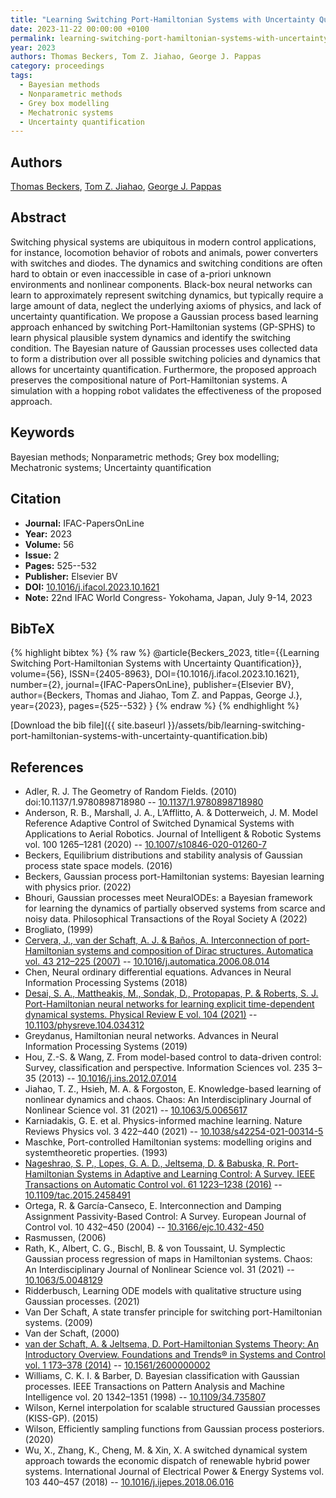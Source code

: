```yaml
---
title: "Learning Switching Port-Hamiltonian Systems with Uncertainty Quantification"
date: 2023-11-22 00:00:00 +0100
permalink: learning-switching-port-hamiltonian-systems-with-uncertainty-quantification
year: 2023
authors: Thomas Beckers, Tom Z. Jiahao, George J. Pappas
category: proceedings
tags:
  - Bayesian methods
  - Nonparametric methods
  - Grey box modelling
  - Mechatronic systems
  - Uncertainty quantification
---
```

 
## Authors
[Thomas Beckers](authors/thomas-beckers), [Tom Z. Jiahao](authors/tom-z-jiahao), [George J. Pappas](authors/george-j-pappas)
 
## Abstract
Switching physical systems are ubiquitous in modern control applications, for instance, locomotion behavior of robots and animals, power converters with switches and diodes. The dynamics and switching conditions are often hard to obtain or even inaccessible in case of a-priori unknown environments and nonlinear components. Black-box neural networks can learn to approximately represent switching dynamics, but typically require a large amount of data, neglect the underlying axioms of physics, and lack of uncertainty quantification. We propose a Gaussian process based learning approach enhanced by switching Port-Hamiltonian systems (GP-SPHS) to learn physical plausible system dynamics and identify the switching condition. The Bayesian nature of Gaussian processes uses collected data to form a distribution over all possible switching policies and dynamics that allows for uncertainty quantification. Furthermore, the proposed approach preserves the compositional nature of Port-Hamiltonian systems. A simulation with a hopping robot validates the effectiveness of the proposed approach.
 
## Keywords
Bayesian methods; Nonparametric methods; Grey box modelling; Mechatronic systems; Uncertainty quantification
 
## Citation
- **Journal:** IFAC-PapersOnLine
- **Year:** 2023
- **Volume:** 56
- **Issue:** 2
- **Pages:** 525--532
- **Publisher:** Elsevier BV
- **DOI:** [10.1016/j.ifacol.2023.10.1621](https://doi.org/10.1016/j.ifacol.2023.10.1621)
- **Note:** 22nd IFAC World Congress- Yokohama, Japan, July 9-14, 2023
 
## BibTeX
{% highlight bibtex %}
{% raw %}
@article{Beckers_2023,
  title={{Learning Switching Port-Hamiltonian Systems with Uncertainty Quantification}},
  volume={56},
  ISSN={2405-8963},
  DOI={10.1016/j.ifacol.2023.10.1621},
  number={2},
  journal={IFAC-PapersOnLine},
  publisher={Elsevier BV},
  author={Beckers, Thomas and Jiahao, Tom Z. and Pappas, George J.},
  year={2023},
  pages={525--532}
}
{% endraw %}
{% endhighlight %}
 
[Download the bib file]({{ site.baseurl }}/assets/bib/learning-switching-port-hamiltonian-systems-with-uncertainty-quantification.bib)
 
## References
- Adler, R. J. The Geometry of Random Fields. (2010) doi:10.1137/1.9780898718980 -- [10.1137/1.9780898718980](https://doi.org/10.1137/1.9780898718980)
- Anderson, R. B., Marshall, J. A., L’Afflitto, A. & Dotterweich, J. M. Model Reference Adaptive Control of Switched Dynamical Systems with Applications to Aerial Robotics. Journal of Intelligent &amp; Robotic Systems vol. 100 1265–1281 (2020) -- [10.1007/s10846-020-01260-7](https://doi.org/10.1007/s10846-020-01260-7)
- Beckers, Equilibrium distributions and stability analysis of Gaussian process state space models. (2016)
- Beckers, Gaussian process port-Hamiltonian systems: Bayesian learning with physics prior. (2022)
- Bhouri, Gaussian processes meet NeuralODEs: a Bayesian framework for learning the dynamics of partially observed systems from scarce and noisy data. Philosophical Transactions of the Royal Society A (2022)
- Brogliato, (1999)
- [Cervera, J., van der Schaft, A. J. & Baños, A. Interconnection of port-Hamiltonian systems and composition of Dirac structures. Automatica vol. 43 212–225 (2007)](interconnection-of-port-hamiltonian-systems-and-composition-of-dirac-structures) -- [10.1016/j.automatica.2006.08.014](https://doi.org/10.1016/j.automatica.2006.08.014)
- Chen, Neural ordinary differential equations. Advances in Neural Information Processing Systems (2018)
- [Desai, S. A., Mattheakis, M., Sondak, D., Protopapas, P. & Roberts, S. J. Port-Hamiltonian neural networks for learning explicit time-dependent dynamical systems. Physical Review E vol. 104 (2021)](port-hamiltonian-neural-networks-for-learning-explicit-time-dependent-dynamical-systems) -- [10.1103/physreve.104.034312](https://doi.org/10.1103/physreve.104.034312)
- Greydanus, Hamiltonian neural networks. Advances in Neural Information Processing Systems (2019)
- Hou, Z.-S. & Wang, Z. From model-based control to data-driven control: Survey, classification and perspective. Information Sciences vol. 235 3–35 (2013) -- [10.1016/j.ins.2012.07.014](https://doi.org/10.1016/j.ins.2012.07.014)
- Jiahao, T. Z., Hsieh, M. A. & Forgoston, E. Knowledge-based learning of nonlinear dynamics and chaos. Chaos: An Interdisciplinary Journal of Nonlinear Science vol. 31 (2021) -- [10.1063/5.0065617](https://doi.org/10.1063/5.0065617)
- Karniadakis, G. E. et al. Physics-informed machine learning. Nature Reviews Physics vol. 3 422–440 (2021) -- [10.1038/s42254-021-00314-5](https://doi.org/10.1038/s42254-021-00314-5)
- Maschke, Port-controlled Hamiltonian systems: modelling origins and systemtheoretic properties. (1993)
- [Nageshrao, S. P., Lopes, G. A. D., Jeltsema, D. & Babuska, R. Port-Hamiltonian Systems in Adaptive and Learning Control: A Survey. IEEE Transactions on Automatic Control vol. 61 1223–1238 (2016)](port-hamiltonian-systems-in-adaptive-and-learning-control-a-survey) -- [10.1109/tac.2015.2458491](https://doi.org/10.1109/tac.2015.2458491)
- Ortega, R. & García-Canseco, E. Interconnection and Damping Assignment Passivity-Based Control: A Survey. European Journal of Control vol. 10 432–450 (2004) -- [10.3166/ejc.10.432-450](https://doi.org/10.3166/ejc.10.432-450)
- Rasmussen, (2006)
- Rath, K., Albert, C. G., Bischl, B. & von Toussaint, U. Symplectic Gaussian process regression of maps in Hamiltonian systems. Chaos: An Interdisciplinary Journal of Nonlinear Science vol. 31 (2021) -- [10.1063/5.0048129](https://doi.org/10.1063/5.0048129)
- Ridderbusch, Learning ODE models with qualitative structure using Gaussian processes. (2021)
- Van Der Schaft, A state transfer principle for switching port-Hamiltonian systems. (2009)
- Van der Schaft, (2000)
- [van der Schaft, A. & Jeltsema, D. Port-Hamiltonian Systems Theory: An Introductory Overview. Foundations and Trends® in Systems and Control vol. 1 173–378 (2014)](port-hamiltonian-systems-theory-an-introductory-overview) -- [10.1561/2600000002](https://doi.org/10.1561/2600000002)
- Williams, C. K. I. & Barber, D. Bayesian classification with Gaussian processes. IEEE Transactions on Pattern Analysis and Machine Intelligence vol. 20 1342–1351 (1998) -- [10.1109/34.735807](https://doi.org/10.1109/34.735807)
- Wilson, Kernel interpolation for scalable structured Gaussian processes (KISS-GP). (2015)
- Wilson, Efficiently sampling functions from Gaussian process posteriors. (2020)
- Wu, X., Zhang, K., Cheng, M. & Xin, X. A switched dynamical system approach towards the economic dispatch of renewable hybrid power systems. International Journal of Electrical Power &amp; Energy Systems vol. 103 440–457 (2018) -- [10.1016/j.ijepes.2018.06.016](https://doi.org/10.1016/j.ijepes.2018.06.016)

